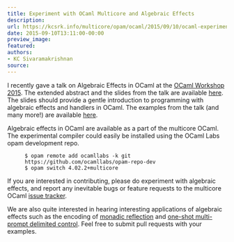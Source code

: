 ```yaml
---
title: Experiment with OCaml Multicore and Algebraic Effects
description:
url: https://kcsrk.info/multicore/opam/ocaml/2015/09/10/ocaml-experimental-compilers/
date: 2015-09-10T13:11:00-00:00
preview_image:
featured:
authors:
- KC Sivaramakrishnan
source:
---
```


<p>I recently gave a talk on Algebraic Effects in OCaml at the <a href="https://ocaml.org/meetings/ocaml/2015/">OCaml Workshop
2015</a>. The extended abstract and the
slides from the talk are available <a href="http://kcsrk.info/#ocaml15">here</a>. The slides
should provide a gentle introduction to programming with algebraic effects and
handlers in OCaml. The examples from the talk (and many more!) are available
<a href="https://github.com/kayceesrk/ocaml-eff-example">here</a>.</p>



<p>Algebraic effects in OCaml are available as a part of the multicore OCaml. The
experimental compiler could easily be installed using the OCaml Labs opam
development repo.</p>

<figure class="highlight"><pre><code class="language-bash" data-lang="bash"><span class="nv">$ </span>opam remote add ocamllabs <span class="nt">-k</span> git https://github.com/ocamllabs/opam-repo-dev
<span class="nv">$ </span>opam switch 4.02.2+multicore</code></pre></figure>

<p>If you are interested in contributing, please do experiment with algebraic
effects, and report any inevitable bugs or feature requests to the multicore
OCaml <a href="https://github.com/ocamllabs/ocaml-multicore/issues">issue tracker</a>.</p>

<p>We are also quite interested in hearing interesting applications of algebraic
effects such as the encoding of <a href="https://github.com/kayceesrk/ocaml-eff-example/blob/master/reify_reflect.ml">monadic
reflection</a>
and <a href="https://github.com/kayceesrk/ocaml-eff-example/blob/master/delimcc.ml - [404 Not Found]">one-shot multi-prompt delimited
control</a>.
Feel free to submit pull requests with your examples.</p>

